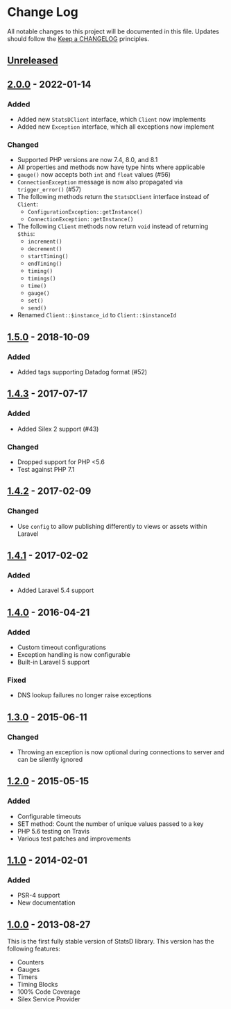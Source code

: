 # Change Log
All notable changes to this project will be documented in this file.
Updates should follow the [Keep a CHANGELOG](https://keepachangelog.com/) principles.

## [Unreleased][unreleased]

## [2.0.0] - 2022-01-14
### Added
 - Added new `StatsDClient` interface, which `Client` now implements
 - Added new `Exception` interface, which all exceptions now implement

### Changed
 - Supported PHP versions are now 7.4, 8.0, and 8.1
 - All properties and methods now have type hints where applicable
 - `gauge()` now accepts both `int` and `float` values (#56)
 - `ConnectionException` message is now also propagated via `trigger_error()` (#57)
 - The following methods return the `StatsDClient` interface instead of `Client`:
     - `ConfigurationException::getInstance()`
     - `ConnectionException::getInstance()`
 - The following `Client` methods now return `void` instead of returning `$this`:
     - `increment()`
     - `decrement()`
     - `startTiming()`
     - `endTiming()`
     - `timing()`
     - `timings()`
     - `time()`
     - `gauge()`
     - `set()`
     - `send()`
 - Renamed `Client::$instance_id` to `Client::$instanceId`

## [1.5.0] - 2018-10-09
### Added
 - Added tags supporting Datadog format (#52)

## [1.4.3] - 2017-07-17
### Added
 - Added Silex 2 support (#43)

### Changed
 - Dropped support for PHP <5.6
 - Test against PHP 7.1

## [1.4.2] - 2017-02-09
### Changed
 - Use `config` to allow publishing differently to views or assets within Laravel

## [1.4.1] - 2017-02-02
### Added
 - Added Laravel 5.4 support

## [1.4.0] - 2016-04-21
### Added
 - Custom timeout configurations
 - Exception handling is now configurable
 - Built-in Laravel 5 support

### Fixed
 - DNS lookup failures no longer raise exceptions

## [1.3.0] - 2015-06-11
### Changed
 - Throwing an exception is now optional during connections to server and can be silently ignored

## [1.2.0] - 2015-05-15
### Added
 - Configurable timeouts
 - SET method: Count the number of unique values passed to a key
 - PHP 5.6 testing on Travis
 - Various test patches and improvements

## [1.1.0] - 2014-02-01
### Added
 - PSR-4 support
 - New documentation

## [1.0.0] - 2013-08-27

This is the first fully stable version of StatsD library. This version has the following features:

 - Counters
 - Gauges
 - Timers
 - Timing Blocks
 - 100% Code Coverage
 - Silex Service Provider

[unreleased]: https://github.com/thephpleague/statsd/compare/2.0.0...master
[2.0.0]: https://github.com/thephpleague/statsd/compare/1.5.0...2.0.0
[1.5.0]: https://github.com/thephpleague/statsd/compare/1.4.5...1.5.0
[1.4.5]: https://github.com/thephpleague/statsd/compare/1.4.4...1.4.5
[1.4.4]: https://github.com/thephpleague/statsd/compare/1.4.3...1.4.4
[1.4.3]: https://github.com/thephpleague/statsd/compare/1.4.2...1.4.3
[1.4.2]: https://github.com/thephpleague/statsd/compare/1.4.1...1.4.2
[1.4.1]: https://github.com/thephpleague/statsd/compare/1.4.0...1.4.1
[1.4.0]: https://github.com/thephpleague/statsd/compare/1.3.0...1.4.0
[1.3.0]: https://github.com/thephpleague/statsd/compare/1.2.0...1.3.0
[1.2.0]: https://github.com/thephpleague/statsd/compare/1.1.0...1.2.0
[1.1.0]: https://github.com/thephpleague/statsd/compare/v1.0...1.1.0
[1.0.0]: https://github.com/thephpleague/statsd/releases/tag/v1.0
